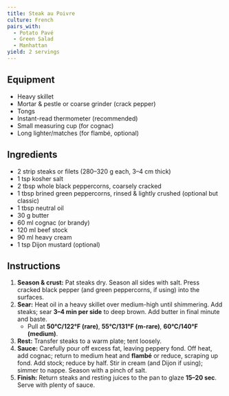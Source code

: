 ```yaml
---
title: Steak au Poivre
culture: French
pairs_with:
  - Potato Pavé
  - Green Salad
  - Manhattan
yield: 2 servings
---
```


## Equipment
- Heavy skillet
- Mortar & pestle or coarse grinder (crack pepper)
- Tongs
- Instant-read thermometer (recommended)
- Small measuring cup (for cognac)
- Long lighter/matches (for flambé, optional)

## Ingredients
- 2 strip steaks or filets (280–320 g each, 3–4 cm thick)
- 1 tsp kosher salt
- 2 tbsp whole black peppercorns, coarsely cracked
- 1 tbsp brined green peppercorns, rinsed & lightly crushed (optional but classic)
- 1 tbsp neutral oil
- 30 g butter
- 60 ml cognac (or brandy)
- 120 ml beef stock
- 90 ml heavy cream
- 1 tsp Dijon mustard (optional)

## Instructions
1. **Season & crust:** Pat steaks dry. Season all sides with salt. Press cracked black pepper (and green peppercorns, if using) into the surfaces.
2. **Sear:** Heat oil in a heavy skillet over medium-high until shimmering. Add steaks; sear **3–4 min per side** to deep brown. Add butter in final minute and baste.  
   - Pull at **50°C/122°F (rare)**, **55°C/131°F (m-rare)**, **60°C/140°F (medium)**.
3. **Rest:** Transfer steaks to a warm plate; tent loosely.
4. **Sauce:** Carefully pour off excess fat, leaving peppery fond. Off heat, add cognac; return to medium heat and **flambé** or reduce, scraping up fond. Add stock; reduce by half. Stir in cream (and Dijon if using); simmer to nappe. Season with a pinch of salt.
5. **Finish:** Return steaks and resting juices to the pan to glaze **15–20 sec**. Serve with plenty of sauce.
